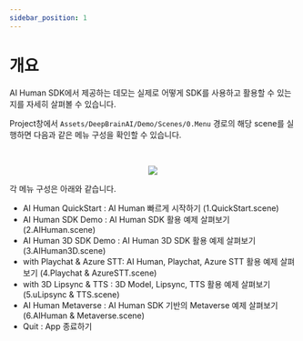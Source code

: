 ```yaml
---
sidebar_position: 1
---
```


# 개요

AI Human SDK에서 제공하는 데모는 실제로 어떻게 SDK를 사용하고 활용할 수 있는지를 자세히 살펴볼 수 있습니다.

Project창에서 `Assets/DeepBrainAI/Demo/Scenes/0.Menu` 경로의 해당 scene를 실행하면 다음과 같은 메뉴 구성을 확인할 수 있습니다.


<br/>

<p align="center">
<img src="/img/aihuman/unity/demo_menu.png" style={{zoom: "30%"}} />
</p>

각 메뉴 구성은 아래와 같습니다. 

- AI Human QuickStart : AI Human 빠르게 시작하기 (1.QuickStart.scene)
- AI Human SDK Demo : AI Human SDK 활용 예제 살펴보기 (2.AIHuman.scene)
- AI Human 3D SDK Demo  : AI Human 3D SDK 활용 예제 살펴보기 (3.AIHuman3D.scene)
- with Playchat & Azure STT: AI Human, Playchat, Azure STT 활용 예제 살펴보기 (4.Playchat & AzureSTT.scene)
- with 3D Lipsync & TTS : 3D Model, Lipsync, TTS 활용 예제 살펴보기 (5.uLipsync & TTS.scene)
- AI Human Metaverse : AI Human SDK 기반의 Metaverse 예제 살펴보기 (6.AIHuman & Metaverse.scene)
- Quit : App 종료하기
